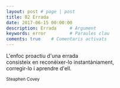 ```yaml
---
layout: post # page | post
title: 82 Errada
date: 2017-06-15 00:00:00 
description: Errada     # Argument
keywords: error         # Paraules clau
coments: true    # Comentaris activats
---
```


L'enfoc proactiu d'una errada<br />
consisteix en reconèixer-lo instantàniament,<br />
corregir-lo i aprendre d'ell. <br />

<small>Steaphen Covey</small>
